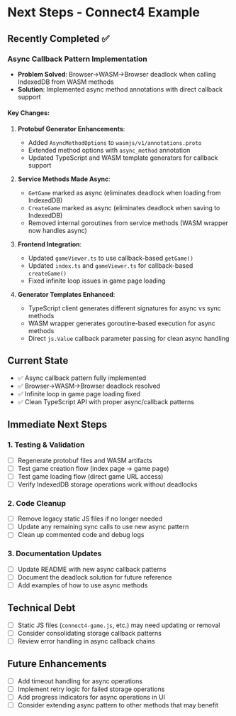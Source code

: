 # Next Steps - Connect4 Example

## Recently Completed ✅

### Async Callback Pattern Implementation
- **Problem Solved**: Browser→WASM→Browser deadlock when calling IndexedDB from WASM methods
- **Solution**: Implemented async method annotations with direct callback support

#### Key Changes:
1. **Protobuf Generator Enhancements**:
   - Added `AsyncMethodOptions` to `wasmjs/v1/annotations.proto`
   - Extended method options with `async_method` annotation
   - Updated TypeScript and WASM template generators for callback support

2. **Service Methods Made Async**:
   - `GetGame` marked as async (eliminates deadlock when loading from IndexedDB)
   - `CreateGame` marked as async (eliminates deadlock when saving to IndexedDB)
   - Removed internal goroutines from service methods (WASM wrapper now handles async)

3. **Frontend Integration**:
   - Updated `gameViewer.ts` to use callback-based `getGame()` 
   - Updated `index.ts` and `gameViewer.ts` for callback-based `createGame()`
   - Fixed infinite loop issues in game page loading

4. **Generator Templates Enhanced**:
   - TypeScript client generates different signatures for async vs sync methods
   - WASM wrapper generates goroutine-based execution for async methods
   - Direct `js.Value` callback parameter passing for clean async handling

## Current State
- ✅ Async callback pattern fully implemented
- ✅ Browser→WASM→Browser deadlock resolved  
- ✅ Infinite loop in game page loading fixed
- ✅ Clean TypeScript API with proper async/callback patterns

## Immediate Next Steps

### 1. Testing & Validation
- [ ] Regenerate protobuf files and WASM artifacts
- [ ] Test game creation flow (index page → game page)
- [ ] Test game loading flow (direct game URL access)
- [ ] Verify IndexedDB storage operations work without deadlocks

### 2. Code Cleanup
- [ ] Remove legacy static JS files if no longer needed
- [ ] Update any remaining sync calls to use new async pattern
- [ ] Clean up commented code and debug logs

### 3. Documentation Updates
- [ ] Update README with new async callback patterns
- [ ] Document the deadlock solution for future reference
- [ ] Add examples of how to use async methods

## Technical Debt
- [ ] Static JS files (`connect4-game.js`, etc.) may need updating or removal
- [ ] Consider consolidating storage callback patterns
- [ ] Review error handling in async callback chains

## Future Enhancements
- [ ] Add timeout handling for async operations
- [ ] Implement retry logic for failed storage operations
- [ ] Add progress indicators for async operations in UI
- [ ] Consider extending async pattern to other methods that may benefit